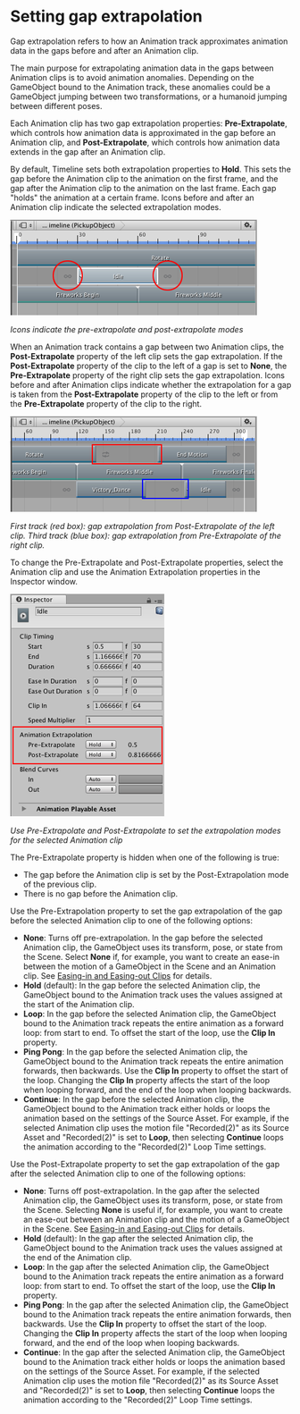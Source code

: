 # Setting gap extrapolation

Gap extrapolation refers to how an Animation track approximates animation data in the gaps before and after an Animation clip.

The main purpose for extrapolating animation data in the gaps between Animation clips is to avoid animation anomalies. Depending on the GameObject bound to the Animation track, these anomalies could be a GameObject jumping between two transformations, or a humanoid jumping between different poses.

Each Animation clip has two gap extrapolation properties: **Pre-Extrapolate**, which controls how animation data is approximated in the gap before an Animation clip, and **Post-Extrapolate**, which controls how animation data extends in the gap after an Animation clip.

By default, Timeline sets both extrapolation properties to **Hold**. This sets the gap before the Animation clip to the animation on the first frame, and the gap after the Animation clip to the animation on the last frame. Each gap "holds" the animation at a certain frame. Icons before and after an Animation clip indicate the selected extrapolation modes.

![Icons indicate the pre-extrapolate and post-extrapolate modes](images/timeline_gap_extrap_icons.png)

_Icons indicate the pre-extrapolate and post-extrapolate modes_

When an Animation track contains a gap between two Animation clips, the **Post-Extrapolate** property of the left clip sets the gap extrapolation. If the **Post-Extrapolate** property of the clip to the left of a gap is set to **None**, the **Pre-Extrapolate** property of the right clip sets the gap extrapolation. Icons before and after Animation clips indicate whether the extrapolation for a gap is taken from the **Post-Extrapolate** property of the clip to the left or from the **Pre-Extrapolate** property of the clip to the right.

![First track (red box): gap extrapolation from Post-Extrapolate of the left clip. Third track (blue box): gap extrapolation from Pre-Extrapolate of the right clip.](images/timeline_gap_extrap_two_tracks.png)

_First track (red box): gap extrapolation from Post-Extrapolate of the left clip. Third track (blue box): gap extrapolation from Pre-Extrapolate of the right clip._

To change the Pre-Extrapolate and Post-Extrapolate properties, select the Animation clip and use the Animation Extrapolation properties in the Inspector window.

![Use Pre-Extrapolate and Post-Extrapolate to set the extrapolation modes for the selected Animation clip](images/timeline_inspector_anim_extrap.png)

_Use Pre-Extrapolate and Post-Extrapolate to set the extrapolation modes for the selected Animation clip_

The Pre-Extrapolate property is hidden when one of the following is true:

* The gap before the Animation clip is set by the Post-Extrapolation mode of the previous clip.
* There is no gap before the Animation clip.

Use the Pre-Extrapolation property to set the gap extrapolation of the gap before the selected Animation clip to one of the following options:

* **None**: Turns off pre-extrapolation. In the gap before the selected Animation clip, the GameObject uses its transform, pose, or state from the Scene. Select **None** if, for example, you want to create an ease-in between the motion of a GameObject in the Scene and an Animation clip. See [Easing-in and Easing-out Clips](clp_ease.md) for details.
* **Hold** (default): In the gap before the selected Animation clip, the GameObject bound to the Animation track uses the values assigned at the start of the Animation clip.
* **Loop**: In the gap before the selected Animation clip, the GameObject bound to the Animation track repeats the entire animation as a forward loop: from start to end. To offset the start of the loop, use the **Clip In** property. 
* **Ping Pong**: In the gap before the selected Animation clip, the GameObject bound to the Animation track repeats the entire animation forwards, then backwards. Use the **Clip In** property to offset the start of the loop. Changing the **Clip In** property affects the start of the loop when looping forward, and the end of the loop when looping backwards.
* **Continue**: In the gap before the selected Animation clip, the GameObject bound to the Animation track either holds or loops the animation based on the settings of the Source Asset. For example, if the selected Animation clip uses the motion file "Recorded(2)" as its Source Asset and "Recorded(2)" is set to **Loop**, then selecting **Continue** loops the animation according to the "Recorded(2)" Loop Time settings.

Use the Post-Extrapolate property to set the gap extrapolation of the gap after the selected Animation clip to one of the following options:

* **None**: Turns off post-extrapolation. In the gap after the selected Animation clip, the GameObject uses its transform, pose, or state from the Scene. Selecting **None** is useful if, for example, you want to create an ease-out between an Animation clip and the motion of a GameObject in the Scene. See [Easing-in and Easing-out Clips](clp_ease.md) for details.
* **Hold** (default): In the gap after the selected Animation clip, the GameObject bound to the Animation track uses the values assigned at the end of the Animation clip.
* **Loop**: In the gap after the selected Animation clip, the GameObject bound to the Animation track repeats the entire animation as a forward loop: from start to end. To offset the start of the loop, use the **Clip In** property.
* **Ping Pong**: In the gap after the selected Animation clip, the GameObject bound to the Animation track repeats the entire animation forwards, then backwards. Use the **Clip In** property to offset the start of the loop. Changing the **Clip In** property affects the start of the loop when looping forward, and the end of the loop when looping backwards.
* **Continue**: In the gap after the selected Animation clip, the GameObject bound to the Animation track either holds or loops the animation based on the settings of the Source Asset. For example, if the selected Animation clip uses the motion file "Recorded(2)" as its Source Asset and "Recorded(2)" is set to **Loop**, then selecting **Continue** loops the animation according to the "Recorded(2)" Loop Time settings.

         